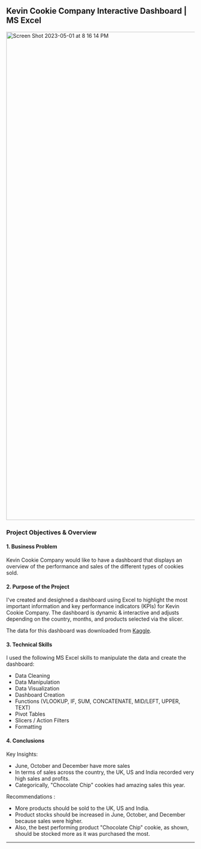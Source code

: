 
## Kevin Cookie Company Interactive Dashboard | MS Excel

<img width="1300" alt="Screen Shot 2023-05-01 at 8 16 14 PM" src="https://user-images.githubusercontent.com/90986708/235504564-253c7463-39dc-4d2f-b425-99c752bd4627.png">

### Project Objectives & Overview

#### 1. Business Problem

Kevin Cookie Company would like to have a dashboard that displays an overview of the performance and sales of the different types of cookies sold.

#### 2. Purpose of the Project

I've created and desighned a dashboard using Excel to highlight the most important information and key performance indicators (KPIs) for Kevin Cookie Company.
The dashboard is dynamic & interactive and adjusts depending on the country, months, and products selected via the slicer.

The data for this dashboard was downloaded from [Kaggle](https://www.kaggle.com/datasets/lawrencestratvert/kevin-cookie-company-financial-analysis).


#### 3. Technical Skills

I used the following MS Excel skills to manipulate the data and create the dashboard:
- Data Cleaning
- Data Manipulation
- Data Visualization
- Dashboard Creation
- Functions (VLOOKUP, IF, SUM, CONCATENATE, MID/LEFT, UPPER, TEXT)
- Pivot Tables
- Slicers / Action Filters
- Formatting


#### 4. Conclusions

Key Insights:
- June, October and December have more sales
- In terms of sales across the country, the UK, US and India recorded very high sales and profits.
- Categorically, "Chocolate Chip" cookies had amazing sales this year.

Recommendations :
- More products should be sold to the UK, US and India.
- Product stocks should be increased in June, October, and December because sales were higher.
- Also, the best performing product "Chocolate Chip" cookie, as shown, should be stocked more as it was purchased the most.

________________



